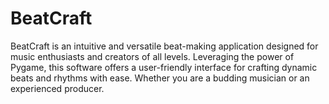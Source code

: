 # BeatCraft
BeatCraft  is an intuitive and versatile beat-making application designed for music enthusiasts and creators of all levels. Leveraging the power of Pygame, this software offers a user-friendly interface for crafting dynamic beats and rhythms with ease. Whether you are a budding musician or an experienced producer.
